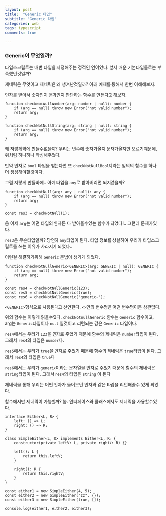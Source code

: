 ```yaml
---
layout: post
title:  "Generic 타입"
subtitle: "Generic 타입"
categories: web
tags: typescript
comments: true

---
```


### Generic이 무엇일까?

타입스크립트는 매번 타입을 지정해주는 정적인 언어였다. 앞서 배운 기본타입들로는 부족했던것일까?

제네릭은 무엇이고 제네릭은 왜 생겨난것일까? 아래 예제를 통해서 한번 이해해보자.

인자를 받아서 숫자인지 문자인지 판단하는 함수를 만든다고 해보자.

```
function checkNotNullNumber(arg: number | null): number {
    if (arg == null) throw new Error("not valid number");
    return arg;
}

function checkNotNullString(arg: string | null): string {
    if (arg == null) throw new Error("not valid number");
    return arg;
}
```

왜 저렇게밖에 만들수없을까? 우리는 변수에 숫자가올지 문자가올지만 모르기떄문에, 위처럼 하나하나 작성해주었다.

만약 인자로 `bool` 타입을 받는다면 또 `checkNotNullBool`이라는 임의의 함수를 하나 더 생성해야할것이다.

그럼 저렇게 만들바에.. 아예 타입을 `any`로 받아버리면 되지않을까?

```
function checkNotNull(arg: any | null): any {
    if (arg == null) throw new Error("not valid number");
    return arg;
}

const res3 = checkNotNull(1);
```

음 이제 `arg`는 어떤 타입의 인자든 다 받아올수있는 함수가 되었다!.. 그런데 문제가있다.

`res3`은 무슨타입일까? 당연히 `any`타입이 된다. 타입 정보를 상실하여 우리가 타입스크립트를 쓰는 이유가 사라지게 되었다..

이런걸 해결하기위해 `Generic` 문법이 생기게 되었다. 

```
function checkNotNullGeneric<GENERIC>(arg: GENERIC | null): GENERIC {
    if (arg == null) throw new Error("not valid number");
    return arg;
}

const res4 = checkNotNullGeneric(123);
const res5 = checkNotNullGeneric(true);
const res6 = checkNotNullGeneric('generic~');
```

`<GENERIC>`형식으로 사용된다고 선언한다. `<>`안의 변수명은 어떤 변수명이든 상관없다.

위의 함수는 이렇게 읽을수있다. `checkNotnullGeneric` 함수는 `Generic` 함수이고, arg는 `Generic`타입이나 `null` 일것이고 리턴되는 값은 `Generic` 타입이다. 

`res4`에서는 우리가 `123`을 인자로 주었기 때문에 함수의 제네릭은 `number`타입이 된다. 그래서 `res4`의 타입은 `number`다.

`res5`에서는 우리가 `true`을 인자로 주었기 때문에 함수의 제네릭은 `true`타입이 된다. 그래서 `res4`의 타입은 `true`다.

`res6`에서는 우리가 `generic`이라는 문자열을 인자로 주었기 때문에 함수의 제네릭은 `string`타입이 된다. 그래서 `res4`의 타입은 `string` 이 된다.

제네릭을 통해 우리는 어떤 인자가 들어오던 인자와 같은 타입을 리턴해줄수 있게 되었다.

함수에서만 제네릭이 가능할까? 놉. 인터페이스와 클래스에서도 제네릭을 사용할수있다.

```
interface Either<L, R> {
    left: () => L;
    right: () => R;
}

class SimpleEither<L, R> implements Either<L, R> {
    constructor(private leftV: L, private rightV: R) {}

    left(): L {
        return this.leftV;
    }

    right(): R {
        return this.rightV;
    }
}

const either1 = new SimpleEither(4, 5);
const either2 = new SimpleEither("zz", {});
const either3 = new SimpleEither(true, []);

console.log(either1, either2, either3);
```